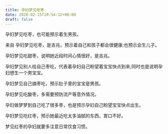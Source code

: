 ```yaml
---
title: 孕妇梦见吃枣
date: 2020-02-15T20:54:12+08:00
draft: false
---
```


孕妇梦见吃枣，也可能预示着生男孩。

来自
孕妇梦见吃枣，是吉兆，预示着自己和孩子都会很健康;也预示会生儿子。


孕妇梦见吃甜枣，说明她近段时间心情很好，是吉兆。


孕妇梦见别人给自己枣吃，代表着孕妇自己盼望着宝宝快点到来;同时也是说明孕妇想生一个男宝宝。


孕妇梦见自己摘枣吃，预示肚子里的宝宝是男孩。


孕妇梦见吃酸枣，多需要预防流产等意外情况。


孕妇做梦梦到自己吃了很多枣，也是预示孕妇自己盼望宝宝快点出生。


孕妇梦见吃红枣，预示她最近吃太多油腻的东西，胃口不好。

梦见红枣的孕妇就要多注意日常饮食习惯。

